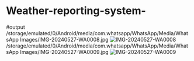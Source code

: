 # Weather-reporting-system-
#output
/storage/emulated/0/Android/media/com.whatsapp/WhatsApp/Media/WhatsApp Images/IMG-20240527-WA0008.jpg
![IMG-20240527-WA0008](https://github.com/kurramutlaeswar/Weather-reporting-system-/assets/170821174/d9d217c6-5283-42b7-994e-ccaa39391813)
/storage/emulated/0/Android/media/com.whatsapp/WhatsApp/Media/WhatsApp Images/IMG-20240527-WA0009.jpg
![IMG-20240527-WA0009](https://github.com/kurramutlaeswar/Weather-reporting-system-/assets/170821174/fce38a53-d82b-4b2b-a018-441238f886e0)
